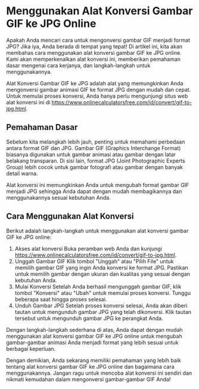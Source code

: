 Menggunakan Alat Konversi Gambar GIF ke JPG Online
==================================================

Apakah Anda mencari cara untuk mengonversi gambar GIF menjadi format JPG? Jika iya, Anda berada di tempat yang tepat! Di artikel ini, kita akan membahas cara menggunakan alat konversi gambar GIF ke JPG online. Kami akan memperkenalkan alat konversi ini, memberikan pemahaman dasar mengenai cara kerjanya, dan langkah-langkah untuk menggunakannya.

Alat Konversi Gambar GIF ke JPG adalah alat yang memungkinkan Anda mengonversi gambar animasi GIF ke format JPG dengan mudah dan cepat. Untuk memulai proses konversi, Anda hanya perlu mengunjungi situs web alat konversi ini di <https://www.onlinecalculatorsfree.com/id/convert/gif-to-jpg.html>.

Pemahaman Dasar
---------------

Sebelum kita melangkah lebih jauh, penting untuk memahami perbedaan antara format GIF dan JPG. Gambar GIF (Graphics Interchange Format) biasanya digunakan untuk gambar animasi atau gambar dengan latar belakang transparan. Di sisi lain, format JPG (Joint Photographic Experts Group) lebih cocok untuk gambar fotografi atau gambar dengan banyak detail warna.

Alat konversi ini memungkinkan Anda untuk mengubah format gambar GIF menjadi JPG sehingga Anda dapat dengan mudah membagikannya dan menggunakannya sesuai kebutuhan Anda.

Cara Menggunakan Alat Konversi
------------------------------

Berikut adalah langkah-langkah untuk menggunakan alat konversi gambar GIF ke JPG online:

1. Akses alat konversi Buka peramban web Anda dan kunjungi <https://www.onlinecalculatorsfree.com/id/convert/gif-to-jpg.html>.
2. Unggah Gambar GIF Klik tombol "Unggah" atau "Pilih File" untuk memilih gambar GIF yang ingin Anda konversi ke format JPG. Pastikan untuk memilih gambar dengan ukuran dan kualitas yang sesuai dengan kebutuhan Anda.
3. Mulai Konversi Setelah Anda berhasil mengunggah gambar GIF, klik tombol "Konversi" atau "Ubah" untuk memulai proses konversi. Tunggu beberapa saat hingga proses selesai.
4. Unduh Gambar JPG Setelah proses konversi selesai, Anda akan diberi tautan untuk mengunduh gambar JPG yang telah dikonversi. Klik tautan tersebut untuk mengunduh gambar JPG ke perangkat Anda.

Dengan langkah-langkah sederhana di atas, Anda dapat dengan mudah menggunakan alat konversi gambar GIF ke JPG online untuk mengubah gambar-gambar animasi Anda menjadi format yang lebih sesuai untuk berbagai keperluan.

Dengan demikian, Anda sekarang memiliki pemahaman yang lebih baik tentang alat konversi gambar GIF ke JPG online dan bagaimana cara menggunakannya. Jangan ragu untuk mencoba alat konversi ini sendiri dan nikmati kemudahan dalam mengonversi gambar-gambar GIF Anda!
